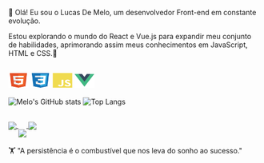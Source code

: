 👋 Olá! Eu sou o Lucas De Melo, um desenvolvedor Front-end em constante evolução.

Estou explorando o mundo do React e Vue.js para expandir meu conjunto de habilidades, aprimorando assim meus conhecimentos em JavaScript, HTML e CSS.🚀

<div style="display: inline_block"><br>  
  <img align="center" alt="Melo-HTML" height="30" width="40" src="https://raw.githubusercontent.com/devicons/devicon/master/icons/html5/html5-original.svg"> 
  <img align="center" alt="Melo-CSS" height="30" width="40" src="https://raw.githubusercontent.com/devicons/devicon/master/icons/css3/css3-original.svg"> 
  <img align="center" alt="Melo-Js" height="30" width="40" src="https://raw.githubusercontent.com/devicons/devicon/master/icons/javascript/javascript-plain.svg"> 
  <img align="center" alt="Melo-Vue" height="30" width="40" src="https://raw.githubusercontent.com/devicons/devicon/master/icons/vuejs/vuejs-original.svg">
  <!--<img align="center" alt="Melo-React" height="30" width="40" src="https://cdn.jsdelivr.net/gh/devicons/devicon/icons/react/react-original.svg">-->
</div>
<br>

<div style="display: inline_block">
  <img align="center" alt="Melo's GitHub stats" height="150em" src="https://github-readme-stats.vercel.app/api?username=lucasmelo11&show_icons=true&theme=monokai&locale=pt-br">
  <img align="center" alt="Top Langs" height="150em" src="https://github-readme-stats.vercel.app/api/top-langs/?username=lucasmelo11&layout=compact&locale=pt-br">
</div>

<div style="display: inline_block"><br>
<a href="https://www.linkedin.com/in/lucas-de-melo-lmo11/" target="_blank">
  <img align="center" margin="5" src="https://img.shields.io/badge/LinkedIn-0077B5?style=for-the-badge&logo=linkedin&logoColor=white" />
</a>
<a href="mailto:lucas.melo.lmo@gmail.com" target="_blank">
  <img align="center" style="margin-top: 30px;" src="https://img.shields.io/badge/Gmail-D14836?style=for-the-badge&logo=gmail&logoColor=white" />
</a>
<a href="mailto:lucas_melo2011@hotmail.com" target="_blank">
  <img align="center" src="https://img.shields.io/badge/Microsoft_Outlook-0078D4?style=for-the-badge&logo=microsoft-outlook&logoColor=white" />
</a>
</div><br>

<div>🏋️ "A persistência é o combustível que nos leva do sonho ao sucesso."</div>
<!---
lucasmelo11/lucasmelo11 is a ✨ special ✨ repository because its `README.md` (this file) appears on your GitHub profile.
You can click the Preview link to take a look at your changes.
--->
